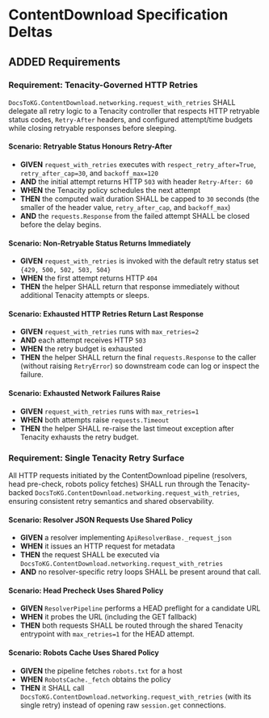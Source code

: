 # ContentDownload Specification Deltas

## ADDED Requirements

### Requirement: Tenacity-Governed HTTP Retries
`DocsToKG.ContentDownload.networking.request_with_retries` SHALL delegate all retry logic to a Tenacity controller that respects HTTP retryable status codes, `Retry-After` headers, and configured attempt/time budgets while closing retryable responses before sleeping.

#### Scenario: Retryable Status Honours Retry-After
- **GIVEN** `request_with_retries` executes with `respect_retry_after=True`, `retry_after_cap=30`, and `backoff_max=120`
- **AND** the initial attempt returns HTTP `503` with header `Retry-After: 60`
- **WHEN** the Tenacity policy schedules the next attempt
- **THEN** the computed wait duration SHALL be capped to `30` seconds (the smaller of the header value, `retry_after_cap`, and `backoff_max`)
- **AND** the `requests.Response` from the failed attempt SHALL be closed before the delay begins.

#### Scenario: Non-Retryable Status Returns Immediately
- **GIVEN** `request_with_retries` is invoked with the default retry status set `{429, 500, 502, 503, 504}`
- **WHEN** the first attempt returns HTTP `404`
- **THEN** the helper SHALL return that response immediately without additional Tenacity attempts or sleeps.

#### Scenario: Exhausted HTTP Retries Return Last Response
- **GIVEN** `request_with_retries` runs with `max_retries=2`
- **AND** each attempt receives HTTP `503`
- **WHEN** the retry budget is exhausted
- **THEN** the helper SHALL return the final `requests.Response` to the caller (without raising `RetryError`) so downstream code can log or inspect the failure.

#### Scenario: Exhausted Network Failures Raise
- **GIVEN** `request_with_retries` runs with `max_retries=1`
- **WHEN** both attempts raise `requests.Timeout`
- **THEN** the helper SHALL re-raise the last timeout exception after Tenacity exhausts the retry budget.

### Requirement: Single Tenacity Retry Surface
All HTTP requests initiated by the ContentDownload pipeline (resolvers, head pre-check, robots policy fetches) SHALL run through the Tenacity-backed `DocsToKG.ContentDownload.networking.request_with_retries`, ensuring consistent retry semantics and shared observability.

#### Scenario: Resolver JSON Requests Use Shared Policy
- **GIVEN** a resolver implementing `ApiResolverBase._request_json`
- **WHEN** it issues an HTTP request for metadata
- **THEN** the request SHALL be executed via `DocsToKG.ContentDownload.networking.request_with_retries`
- **AND** no resolver-specific retry loops SHALL be present around that call.

#### Scenario: Head Precheck Uses Shared Policy
- **GIVEN** `ResolverPipeline` performs a HEAD preflight for a candidate URL
- **WHEN** it probes the URL (including the GET fallback)
- **THEN** both requests SHALL be routed through the shared Tenacity entrypoint with `max_retries=1` for the HEAD attempt.

#### Scenario: Robots Cache Uses Shared Policy
- **GIVEN** the pipeline fetches `robots.txt` for a host
- **WHEN** `RobotsCache._fetch` obtains the policy
- **THEN** it SHALL call `DocsToKG.ContentDownload.networking.request_with_retries` (with its single retry) instead of opening raw `session.get` connections.
